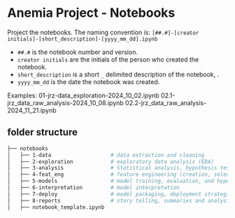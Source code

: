 # Anemia Project - Notebooks

Project the notebooks. The naming convention is:
`[##.#]-[creator initials]-[short_description]-[yyyy_mm_dd].ipynb`

- `##.#` is the notebook number and version.
- `creator initials` are the initials of the person who created the notebook.
- `short_description` is a short `_` delimited description of the notebook,  .
- `yyyy_mm_dd` is the date the notebook was created.

Examples:
01-jrz-data_exploration-2024_10_02.ipynb
02.1-jrz_data_raw_analysis-2024_10_08.ipynb
02.2-jrz_data_raw_analysis-2024_11_21.ipynb

## folder structure

```bash
├── notebooks
│   ├── 1-data                   # data extraction and cleaning
│   ├── 2-exploration            # exploratory data analysis (EDA)
│   ├── 3-analysis               # Statistical analysis, hypothesis testing.
│   ├── 4-feat_eng               # feature engineering (creation, selection, and transformation.)
│   ├── 5-models                 # model training, evaluation, and hyperparameter tuning.
│   ├── 6-interpretation         # model interpretation
│   ├── 7-deploy                 # model packaging, deployment strategies.
│   ├── 8-reports                # story telling, summaries and analysis conclusions.
│   ├── notebook_template.ipynb
```
